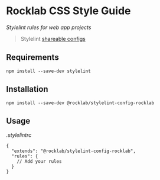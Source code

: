 # Rocklab CSS Style Guide

_Stylelint rules for web app projects_

> Stylelint [shareable configs](https://stylelint.io/user-guide/configuration/)

## Requirements

```shell script
npm install --save-dev stylelint
```

## Installation

```shell script
npm install --save-dev @rocklab/stylelint-config-rocklab
```

## Usage

_.stylelintrc_

```metadata json
{
  "extends": "@rocklab/stylelint-config-rocklab",
  "rules": {
    // Add your rules
  }
}
```

